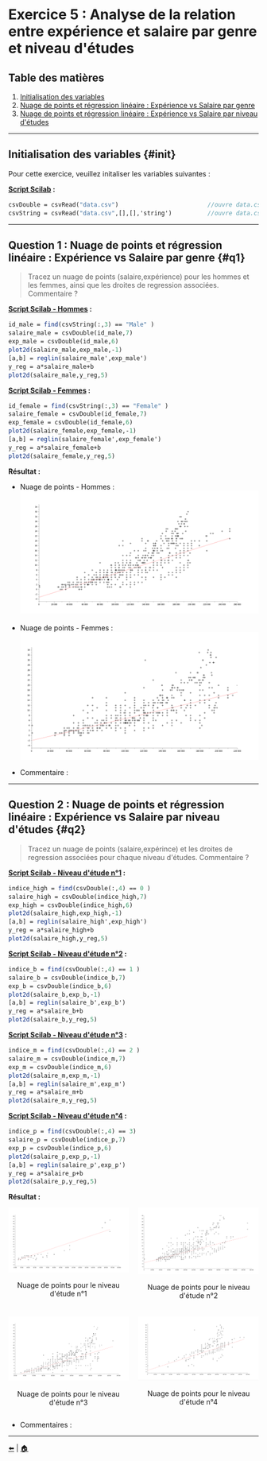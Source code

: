 # Exercice 5 : Analyse de la relation entre expérience et salaire par genre et niveau d'études

## Table des matières
1. [Initialisation des variables](#init)
2. [Nuage de points et régression linéaire : Expérience vs Salaire par genre](#q1)
3. [Nuage de points et régression linéaire : Expérience vs Salaire par niveau d'études](#q2)

---

## Initialisation des variables {#init}

Pour cette exercice, veuillez initaliser les variables suivantes :

**[Script Scilab](scripts/init.sce) :**

```scilab
csvDouble = csvRead("data.csv")                         //ouvre data.csv en une matrice d'entier
csvString = csvRead("data.csv",[],[],'string')          //ouvre data.csv en une matrice de string
```

---

## Question 1 : Nuage de points et régression linéaire : Expérience vs Salaire par genre {#q1}

> Tracez un nuage de points (salaire,expérience) pour les hommes et les femmes, ainsi que les droites de regression associées. Commentaire ?

**[Script Scilab - Hommes](scripts/q1-homme.sce) :**

```scilab
id_male = find(csvString(:,3) == "Male" )
salaire_male = csvDouble(id_male,7)
exp_male = csvDouble(id_male,6)
plot2d(salaire_male,exp_male,-1)
[a,b] = reglin(salaire_male',exp_male')
y_reg = a*salaire_male+b
plot2d(salaire_male,y_reg,5)
```

**[Script Scilab - Femmes](scripts/q1-femme.sce) :**

```scilab
id_female = find(csvString(:,3) == "Female" )
salaire_female = csvDouble(id_female,7)
exp_female = csvDouble(id_female,6)
plot2d(salaire_female,exp_female,-1)
[a,b] = reglin(salaire_female',exp_female')
y_reg = a*salaire_female+b
plot2d(salaire_female,y_reg,5)
```

**Résultat :**

- Nuage de points - Hommes :
![q1](img/q1-homme.png)

- Nuage de points - Femmes :
![q1](img/q1-femme.png)

- Commentaire : 

---

## Question 2 : Nuage de points et régression linéaire : Expérience vs Salaire par niveau d'études {#q2}

> Tracez un nuage de points (salaire,expérince) et les droites de regression associées pour chaque niveau d'études. Commentaire ?

**[Script Scilab - Niveau d'étude n°1](scripts/q2-1.sce) :**

```scilab
indice_high = find(csvDouble(:,4) == 0 )
salaire_high = csvDouble(indice_high,7)
exp_high = csvDouble(indice_high,6)
plot2d(salaire_high,exp_high,-1)
[a,b] = reglin(salaire_high',exp_high')
y_reg = a*salaire_high+b
plot2d(salaire_high,y_reg,5)
```

**[Script Scilab - Niveau d'étude n°2](scripts/q2-2.sce) :**

```scilab
indice_b = find(csvDouble(:,4) == 1 )
salaire_b = csvDouble(indice_b,7)
exp_b = csvDouble(indice_b,6)
plot2d(salaire_b,exp_b,-1)
[a,b] = reglin(salaire_b',exp_b')
y_reg = a*salaire_b+b
plot2d(salaire_b,y_reg,5)
```

**[Script Scilab - Niveau d'étude n°3](scripts/q2-3.sce) :**

```scilab
indice_m = find(csvDouble(:,4) == 2 )
salaire_m = csvDouble(indice_m,7)
exp_m = csvDouble(indice_m,6)
plot2d(salaire_m,exp_m,-1)
[a,b] = reglin(salaire_m',exp_m')
y_reg = a*salaire_m+b
plot2d(salaire_m,y_reg,5)
```

**[Script Scilab - Niveau d'étude n°4](scripts/q2-4.sce) :**

```scilab
indice_p = find(csvDouble(:,4) == 3)
salaire_p = csvDouble(indice_p,7)
exp_p = csvDouble(indice_p,6)
plot2d(salaire_p,exp_p,-1)
[a,b] = reglin(salaire_p',exp_p')
y_reg = a*salaire_p+b
plot2d(salaire_p,y_reg,5)
```

**Résultat :**

<!-- Première paire d'images -->

<div style="display: flex; justify-content: center;">
    <div style="margin-right: 20px;">
        <img src="img/q2-1.png" alt="Nuage de points pour le niveau d'étude n°1" width="400">
        <p style="text-align: center;">Nuage de points pour le niveau d'étude n°1</p>
    </div>
    <div>
        <img src="img/q2-2.png" alt="Nuage de points pour le niveau d'étude n°2" width="400">
        <p style="text-align: center;">Nuage de points pour le niveau d'étude n°2</p>
    </div>
</div>

<!-- Deuxième paire d'images -->

<div style="display: flex; justify-content: center; margin-top: 20px;">
    <div style="margin-right: 20px;">
        <img src="img/q2-3.png" alt="Nuage de points pour le niveau d'étude n°3" width="400">
        <p style="text-align: center;">Nuage de points pour le niveau d'étude n°3</p>
    </div>
    <div>
        <img src="img/q2-4.png" alt="Nuage de points pour le niveau d'étude n°4" width="400">
        <p style="text-align: center;">Nuage de points pour le niveau d'étude n°4</p>
    </div>
</div>


- Commentaires : 

---

[⬅️](../EXO4/ "Exercice précédent (Exercice 4)") | [🏠](../ "Retour au sommaire")